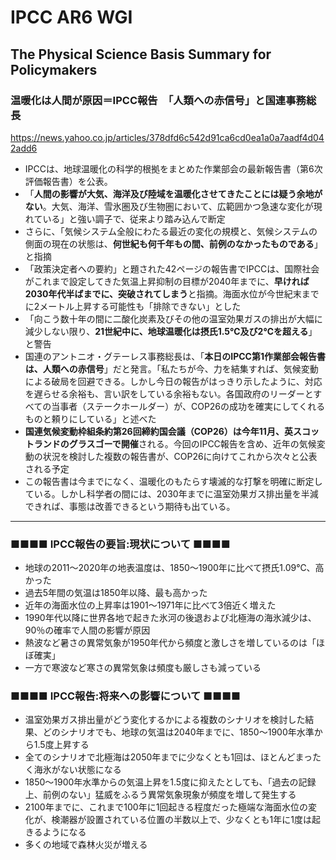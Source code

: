 
# IPCC AR6 WGI
## The Physical Science Basis Summary for Policymakers

### 温暖化は人間が原因＝IPCC報告　「人類への赤信号」と国連事務総長

https://news.yahoo.co.jp/articles/378dfd6c542d91ca6cd0ea1a0a7aadf4d042add6

* IPCCは、地球温暖化の科学的根拠をまとめた作業部会の最新報告書（第6次評価報告書）を公表。
* 「**人間の影響が大気、海洋及び陸域を温暖化させてきたことには疑う余地がない**。大気、海洋、雪氷圏及び生物圏において、広範囲かつ急速な変化が現れている」と強い調子で、従来より踏み込んで断定
* さらに、「気候システム全般にわたる最近の変化の規模と、気候システムの側面の現在の状態は、**何世紀も何千年もの間、前例のなかったものである**」と指摘
* 「政策決定者への要約」と題された42ページの報告書でIPCCは、国際社会がこれまで設定してきた気温上昇抑制の目標が2040年までに、**早ければ2030年代半ばまでに、突破されてしまう**と指摘。海面水位が今世紀末までに2メートル上昇する可能性も「排除できない」とした
* 「向こう数十年の間に二酸化炭素及びその他の温室効果ガスの排出が大幅に減少しない限り、**21世紀中に、地球温暖化は摂氏1.5℃及び2℃を超える**」と警告
* 国連のアントニオ・グテーレス事務総長は、「**本日のIPCC第1作業部会報告書は、人類への赤信号**」だと発言。「私たちが今、力を結集すれば、気候変動による破局を回避できる。しかし今日の報告がはっきり示したように、対応を遅らせる余裕も、言い訳をしている余裕もない。各国政府のリーダーとすべての当事者（ステークホールダー）が、COP26の成功を確実にしてくれるものと頼りにしている」と述べた
* **国連気候変動枠組条約第26回締約国会議（COP26）は今年11月、英スコットランドのグラスゴーで開催**される。今回のIPCC報告を含め、近年の気候変動の状況を検討した複数の報告書が、COP26に向けてこれから次々と公表される予定
* この報告書は今までになく、温暖化のもたらす壊滅的な打撃を明確に断定している。しかし科学者の間には、2030年までに温室効果ガス排出量を半減できれば、事態は改善できるという期待も出ている。

--- 
### ■■■■ IPCC報告の要旨:現状について ■■■■

* 地球の2011～2020年の地表温度は、1850～1900年に比べて摂氏1.09℃、高かった　
* 過去5年間の気温は1850年以降、最も高かった
* 近年の海面水位の上昇率は1901～1971年に比べて3倍近く増えた
* 1990年代以降に世界各地で起きた氷河の後退および北極海の海氷減少は、90％の確率で人間の影響が原因
* 熱波など暑さの異常気象が1950年代から頻度と激しさを増しているのは「ほぼ確実」
* 一方で寒波など寒さの異常気象は頻度も厳しさも減っている

### ■■■■ IPCC報告:将来への影響について ■■■■

* 温室効果ガス排出量がどう変化するかによる複数のシナリオを検討した結果、どのシナリオでも、地球の気温は2040年までに、1850～1900年水準から1.5度上昇する
* 全てのシナリオで北極海は2050年までに少なくとも1回は、ほとんどまったく海氷がない状態になる
* 1850～1900年水準からの気温上昇を1.5度に抑えたとしても、「過去の記録上、前例のない」猛威をふるう異常気象現象が頻度を増して発生する
* 2100年までに、これまで100年に1回起きる程度だった極端な海面水位の変化が、検潮器が設置されている位置の半数以上で、少なくとも1年に1度は起きるようになる
* 多くの地域で森林火災が増える
    
    